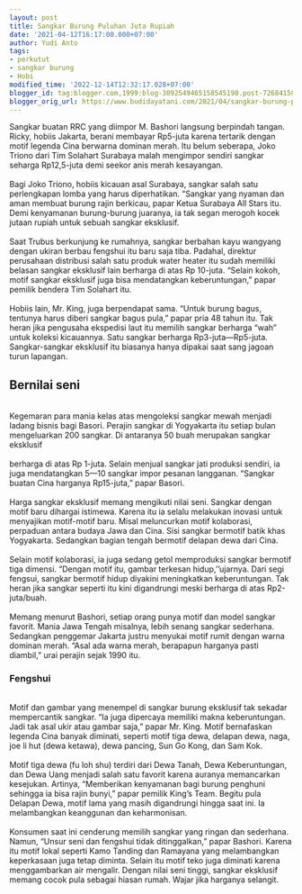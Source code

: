 ```yaml
---
layout: post
title: Sangkar Burung Puluhan Juta Rupiah
date: '2021-04-12T16:17:00.000+07:00'
author: Yudi Anto
tags:
- perkutut
- sangkar burung
- Hobi
modified_time: '2022-12-14T12:32:17.028+07:00'
blogger_id: tag:blogger.com,1999:blog-3092549465158545190.post-7268415814874794178
blogger_orig_url: https://www.budidayatani.com/2021/04/sangkar-burung-puluhan-juta-rupiah.html
---
```


Sangkar buatan RRC yang diimpor M. Bashori langsung berpindah tangan. Ricky, hobiis Jakarta, berani membayar Rp5-juta karena tertarik dengan motif legenda Cina berwarna dominan merah. Itu belum seberapa, Joko Triono dari Tim Solahart Surabaya malah mengimpor sendiri sangkar seharga Rp12,5-juta demi seekor anis merah kesayangan.<br/><br/>Bagi Joko Triono, hobiis kicauan asal Surabaya, sangkar salah satu perlengkapan lomba yang harus diperhatikan. “Sangkar yang nyaman dan aman membuat burung rajin berkicau, papar Ketua Surabaya All Stars itu. Demi kenyamanan burung-burung juaranya, ia tak segan merogoh kocek jutaan rupiah untuk sebuah sangkar eksklusif.<br/><br/>Saat Trubus berkunjung ke rumahnya, sangkar berbahan kayu wangyang dengan ukiran berbau fengshui itu baru saja tiba. Padahal, direktur perusahaan distribusi salah satu produk water heater itu sudah memiliki belasan sangkar eksklusif lain berharga di atas Rp 10-juta. “Selain kokoh, motif sangkar eksklusif juga bisa mendatangkan keberuntungan,” papar pemilik bendera Tim Solahart itu.<br/><br/>Hobiis lain, Mr. King, juga berpendapat sama. “Untuk burung bagus, tentunya harus diberi sangkar bagus pula,” papar pria 48 tahun itu. Tak heran jika pengusaha ekspedisi laut itu memilih sangkar berharga “wah” untuk koleksi kicauannya. Satu sangkar berharga Rp3-juta—Rp5-juta. Sangkar-sangkar eksklusif itu biasanya hanya dipakai saat sang jagoan turun lapangan.<br/><h2 id="Bernilai">Bernilai seni</h2><br/>Kegemaran para mania kelas atas mengoleksi sangkar mewah menjadi ladang bisnis bagi Basori. Perajin sangkar di Yogyakarta itu setiap bulan mengeluarkan 200 sangkar. Di antaranya 50 buah merupakan sangkar eksklusif<br/><br/>berharga di atas Rp 1-juta. Selain menjual sangkar jati produksi sendiri, ia juga mendatangkan 5—10 sangkar impor pesanan langganan. “Sangkar buatan Cina harganya Rp15-juta,” papar Basori.<br/><br/>Harga sangkar eksklusif memang mengikuti nilai seni. Sangkar dengan motif baru dihargai istimewa. Karena itu ia selalu melakukan inovasi untuk menyajikan motif-motif baru. Misal meluncurkan motif kolaborasi, perpaduan antara budaya Jawa dan Cina. Sisi sangkar bermotif batik khas Yogyakarta. Sedangkan bagian tengah bermotif delapan dewa dari Cina.<br/><br/>Selain motif kolaborasi, ia juga sedang getol memproduksi sangkar bermotif tiga dimensi. “Dengan motif itu, gambar terkesan hidup,’’ujarnya. Dari segi fengsui, sangkar bermotif hidup diyakini meningkatkan keberuntungan. Tak heran jika sangkar seperti itu kini digandrungi meski berharga di atas Rp2-juta/buah.<br/><br/>Memang menurut Bashori, setiap orang punya motif dan model sangkar favorit. Mania Jawa Tengah misalnya, lebih senang sangkar sederhana. Sedangkan penggemar Jakarta justru menyukai motif rumit dengan warna dominan merah. “Asal ada warna merah, berapapun harganya pasti diambil,” urai perajin sejak 1990 itu.<br/><h3 id="Fengshui">Fengshui</h3><br/>Motif dan gambar yang menempel di sangkar burung eksklusif tak sekadar mempercantik sangkar. “Ia juga dipercaya memiliki makna keberuntungan. Jadi tak asal ukir atau gambar saja,” papar Mr. King. Motif bernafaskan legenda Cina banyak diminati, seperti motif tiga dewa, delapan dewa, naga, joe li hut (dewa ketawa), dewa pancing, Sun Go Kong, dan Sam Kok.<br/><br/>Motif tiga dewa (fu loh shu) terdiri dari Dewa Tanah, Dewa Keberuntungan, dan Dewa Uang menjadi salah satu favorit karena auranya memancarkan kesejukan. Artinya, “Memberikan kenyamanan bagi burung penghuni sehingga ia bisa rajin bunyi,” papar pemilik King’s Team. Begitu pula Delapan Dewa, motif lama yang masih digandrungi hingga saat ini. Ia melambangkan keanggunan dan keharmonisan.<br/><br/>Konsumen saat ini cenderung memilih sangkar yang ringan dan sederhana. Namun, “Unsur seni dan fengshui tidak ditinggalkan,” papar Bashori. Karena itu motif lokal seperti Kamo Tanding dan Ramayana yang melambangkan keperkasaan juga tetap diminta. Selain itu motif teko juga diminati karena menggambarkan air mengalir. Dengan nilai seni tinggi, sangkar eksklusif memang cocok pula sebagai hiasan rumah. Wajar jika harganya selangit.